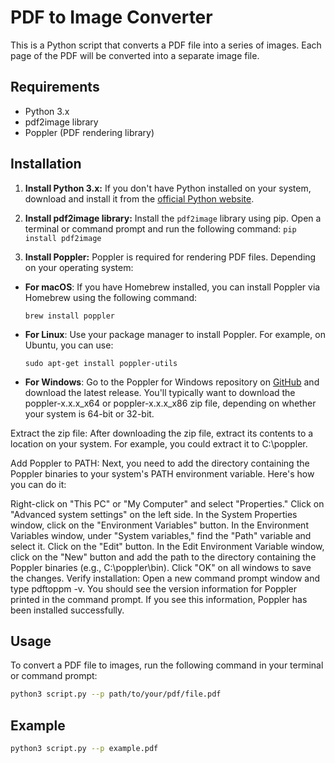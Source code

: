 # PDF to Image Converter

This is a Python script that converts a PDF file into a series of images. Each page of the PDF will be converted into a separate image file.

## Requirements

- Python 3.x
- pdf2image library
- Poppler (PDF rendering library)

## Installation

1. **Install Python 3.x:** If you don't have Python installed on your system, download and install it from the [official Python website](https://www.python.org/).

2. **Install pdf2image library:** Install the `pdf2image` library using pip. Open a terminal or command prompt and run the following command:
```pip install pdf2image```


3. **Install Poppler:** Poppler is required for rendering PDF files. Depending on your operating system:

- **For macOS**: If you have Homebrew installed, you can install Poppler via Homebrew using the following command:
  ```
  brew install poppler
  ```

- **For Linux**: Use your package manager to install Poppler. For example, on Ubuntu, you can use:
  ```
  sudo apt-get install poppler-utils
  ```

- **For Windows**:
Go to the Poppler for Windows repository on [GitHub](https://github.com/oschwartz10612/poppler-windows/releases) and download the latest release. You'll typically want to download the poppler-x.x.x_x64 or poppler-x.x.x_x86 zip file, depending on whether your system is 64-bit or 32-bit.

Extract the zip file:
After downloading the zip file, extract its contents to a location on your system. For example, you could extract it to C:\poppler.

Add Poppler to PATH:
Next, you need to add the directory containing the Poppler binaries to your system's PATH environment variable. Here's how you can do it:

Right-click on "This PC" or "My Computer" and select "Properties."
Click on "Advanced system settings" on the left side.
In the System Properties window, click on the "Environment Variables" button.
In the Environment Variables window, under "System variables," find the "Path" variable and select it. Click on the "Edit" button.
In the Edit Environment Variable window, click on the "New" button and add the path to the directory containing the Poppler binaries (e.g., C:\poppler\bin).
Click "OK" on all windows to save the changes.
Verify installation:
Open a new command prompt window and type pdftoppm -v. You should see the version information for Poppler printed in the command prompt. If you see this information, Poppler has been installed successfully.

## Usage

To convert a PDF file to images, run the following command in your terminal or command prompt:
  
```bash 
python3 script.py --p path/to/your/pdf/file.pdf
```
## Example

```bash
python3 script.py --p example.pdf

``` 
